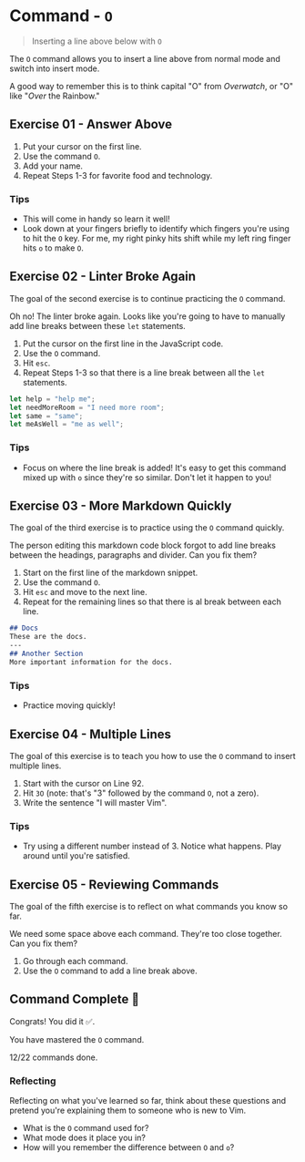 # Command - `O`

> Inserting a line above below with `O`

The `O` command allows you to insert a line above from normal mode and switch into insert mode.

A good way to remember this is to think capital "O" from *Overwatch*, or "O" like "*Over* the Rainbow."

## Exercise 01  - Answer Above

1. Put your cursor on the first line.
2. Use the command `O`.
3. Add your name.
4. Repeat Steps 1-3 for favorite food and technology.

<!-- Text for exercise starts

^Name

^Favorite Food

^Favorite Technology

Text for exercise ends -->

### Tips

- This will come in handy so learn it well!
- Look down at your fingers briefly to identify which fingers you're using to hit the `O` key. For me, my right pinky hits shift while my left ring finger hits `o` to make `O`.

## Exercise 02 - Linter Broke Again

The goal of the second exercise is to continue practicing the `O` command.

Oh no! The linter broke again. Looks like you're going to have to manually add line breaks between these `let` statements.

1. Put the cursor on the first line in the JavaScript code.
2. Use the `O` command.
3. Hit `esc`.
4. Repeat Steps 1-3 so that there is a line break between all the `let` statements.

<!-- Text for exercise starts -->

```javascript
let help = "help me";
let needMoreRoom = "I need more room";
let same = "same";
let meAsWell = "me as well";
```

<!-- Text for exercise ends -->

### Tips

- Focus on where the line break is added! It's easy to get this command mixed up with `o` since they're so similar. Don't let it happen to you!

## Exercise 03  - More Markdown Quickly

The goal of the third exercise is to practice using the `O` command quickly.

The person editing this markdown code block forgot to add line breaks between the headings, paragraphs and divider. Can you fix them?

1. Start on the first line of the markdown snippet.
2. Use the command `O`.
3. Hit `esc` and move to the next line.
4. Repeat for the remaining lines so that there is al break between each line.

<!-- Text for exercise starts -->

```markdown
## Docs
These are the docs.
---
## Another Section
More important information for the docs.
```
<!-- Text for exercise ends -->

### Tips

- Practice moving quickly!

## Exercise 04 - Multiple Lines

The goal of this exercise is to teach you how to use the `O` command to insert multiple lines.

1. Start with the cursor on Line 92.
2. Hit `3O` (note: that's "3" followed by the command `O`, not a zero).
3. Write the sentence "I will master Vim".

<!-- Text for exercise starts

I will master Vim.

Text for exercise ends -->

### Tips

- Try using a different number instead of 3. Notice what happens. Play around until you're satisfied.

## Exercise 05 - Reviewing Commands

The goal of the fifth exercise is to reflect on what commands you know so far.

We need some space above each command. They're too close together. Can you fix them?

1. Go through each command.
2. Use the `O` command to add a line break above.

<!-- Text for exercise starts

- `h` moves left toward the *house*
- `j` moves down (*jumping* off a ledge)
- `k` moves up (*kicking* a soccer ball upward)
- `l` moves right (*left*to right, like English)
- `i` lets me *insert* text
- `a` lets me insert text *after* the cursor
- `I` lets me *Initially* insert text
- `A` lets me *Append* text
- `x` lets me *ex-out* a character
- `r` lets me *replace* a character
- `o` inserts a line below the *original* line
- `O` inserts a line *Over* the current line

Text for exercise ends -->

## Command Complete 🎉

Congrats! You did it ✅.

You have mastered the `O` command.

12/22 commands done.

### Reflecting

Reflecting on what you've learned so far, think about these questions and pretend you're explaining them to someone who is new to Vim.

- What is the `O` command used for?
- What mode does it place you in?
- How will you remember the difference between `O` and `o`?
